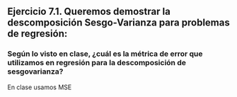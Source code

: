 ## Ejercicio 7.1. Queremos demostrar la descomposición Sesgo-Varianza para problemas de regresión:

### Según lo visto en clase, ¿cuál es la métrica de error que utilizamos en regresión para la descomposición de sesgovarianza?

En clase usamos MSE
